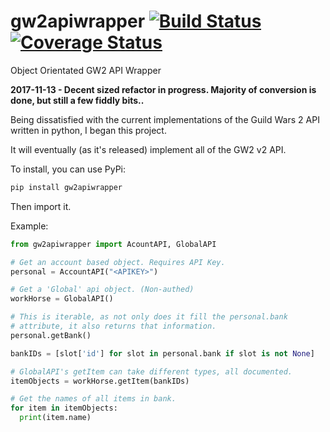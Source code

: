 # gw2apiwrapper [![Build Status](https://travis-ci.org/PatchesPrime/gw2apiwrapper.svg?branch=master)](https://travis-ci.org/PatchesPrime/gw2apiwrapper) [![Coverage Status](https://coveralls.io/repos/github/PatchesPrime/gw2apiwrapper/badge.svg?branch=master)](https://coveralls.io/github/PatchesPrime/gw2apiwrapper?branch=master)
Object Orientated GW2 API Wrapper

**2017-11-13 - Decent sized refactor in progress. Majority of conversion is done, but still a few fiddly bits..**

Being dissatisfied with the current implementations of the Guild Wars 2 API written in python, I began this project.

It will eventually (as it's released) implement all of the GW2 v2 API.

To install, you can use PyPi:
``` bash
pip install gw2apiwrapper
```

Then import it.


Example:
``` python
from gw2apiwrapper import AcountAPI, GlobalAPI

# Get an account based object. Requires API Key.
personal = AccountAPI("<APIKEY>")

# Get a 'Global' api object. (Non-authed)
workHorse = GlobalAPI()

# This is iterable, as not only does it fill the personal.bank
# attribute, it also returns that information.
personal.getBank()

bankIDs = [slot['id'] for slot in personal.bank if slot is not None]

# GlobalAPI's getItem can take different types, all documented.
itemObjects = workHorse.getItem(bankIDs)

# Get the names of all items in bank.
for item in itemObjects:
  print(item.name)

```
